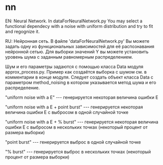 # nn

EN: Neural Network. In dataForNeuralNetwork.py You may select a functional dependecy with a noise with uniform distribution and try to fit and regognize it.

RU: Нейронная сеть. В файле 'dataForNeuralNetwork.py' Вы можете задать одну из функциональных зависимостей для её распознавания нейронной сетью. Для выборки значений Y вы можете установить уровень шума с заданным равномерным распределением.

Шум и его параметры задаются с помощью класса Data модуля approx_process.py. Пример как создаётся выборка с шумом см. в комментарии в конце модуля. Следует создать объект класса Data с параметром method_noising в котором указывается метод шума и его распределение.

"uniform noise with a E" --- генерируется некоторая величина ошибки E

"uniform noise with a E + point burst" --- генерируется некоторая величина ошибки E с выбросом в одной случайной точке

"uniform noise with a E + % burst" --- генерируется некоторая величина ошибки E с выбросом в нескольких точках (некоторый процент от размера выборки)

"point burst" --- генерируется выброс в одной случайной точке

"% burst" --- генерируется выброс в нескольких точках (некоторый процент от размера выборки)
